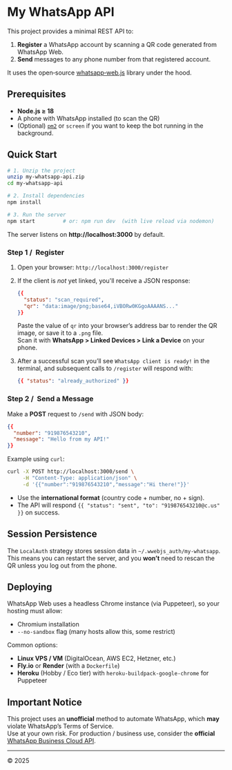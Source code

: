 # My WhatsApp API

This project provides a minimal REST API to:

1. **Register** a WhatsApp account by scanning a QR code generated from WhatsApp Web.
2. **Send** messages to any phone number from that registered account.

It uses the open‑source [whatsapp‑web.js](https://github.com/pedroslopez/whatsapp-web.js) library under the hood.

## Prerequisites

* **Node.js ≥ 18**  
* A phone with WhatsApp installed (to scan the QR)  
* (Optional) [`pm2`](https://pm2.keymetrics.io/) or `screen` if you want to keep the bot running in the background.

## Quick Start

```bash
# 1. Unzip the project
unzip my-whatsapp-api.zip
cd my-whatsapp-api

# 2. Install dependencies
npm install

# 3. Run the server
npm start         # or: npm run dev  (with live reload via nodemon)
```

The server listens on **http://localhost:3000** by default.

### Step 1 /  Register

1. Open your browser: `http://localhost:3000/register`  
2. If the client is _not_ yet linked, you'll receive a JSON response:

    ```json
    {{
      "status": "scan_required",
      "qr": "data:image/png;base64,iVBORw0KGgoAAAANS..."
    }}
    ```

   Paste the value of `qr` into your browser’s address bar to render the QR image, or save it to a `.png` file.  
   Scan it with **WhatsApp > Linked Devices > Link a Device** on your phone.

3. After a successful scan you’ll see `WhatsApp client is ready!` in the terminal, and subsequent calls to `/register` will respond with:

    ```json
    {{ "status": "already_authorized" }}
    ```

### Step 2 /  Send a Message

Make a **POST** request to `/send` with JSON body:

```json
{{
  "number": "919876543210",
  "message": "Hello from my API!"
}}
```

Example using `curl`:

```bash
curl -X POST http://localhost:3000/send \
     -H "Content-Type: application/json" \
     -d '{{"number":"919876543210","message":"Hi there!"}}'
```

* Use the **international format** (country code + number, no + sign).
* The API will respond `{{ "status": "sent", "to": "919876543210@c.us" }}` on success.

## Session Persistence

The `LocalAuth` strategy stores session data in `~/.wwebjs_auth/my-whatsapp`.  
This means you can restart the server, and you **won’t** need to rescan the QR unless you log out from the phone.

## Deploying

WhatsApp Web uses a headless Chrome instance (via Puppeteer), so your hosting must allow:

* Chromium installation
* `--no-sandbox` flag (many hosts allow this, some restrict)

Common options:

* **Linux VPS / VM** (DigitalOcean, AWS EC2, Hetzner, etc.)  
* **Fly.io** or **Render** (with a `Dockerfile`)  
* **Heroku** (Hobby / Eco tier) with `heroku-buildpack-google-chrome` for Puppeteer

## Important Notice

This project uses an **unofficial** method to automate WhatsApp, which **may** violate WhatsApp’s Terms of Service.  
Use at your own risk. For production / business use, consider the **official** [WhatsApp Business Cloud API](https://developers.facebook.com/docs/whatsapp).

---

© 2025